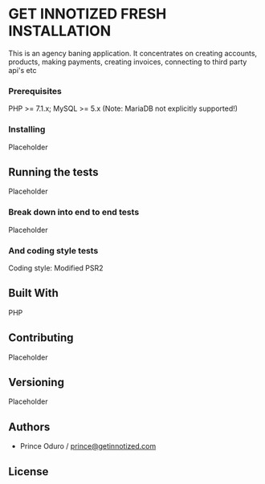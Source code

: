 # GET INNOTIZED FRESH INSTALLATION

This is an agency baning application. It concentrates on creating accounts, products, making payments, creating invoices, connecting to third party api's etc



### Prerequisites

PHP >= 7.1.x; MySQL >= 5.x (Note: MariaDB not explicitly supported!)

### Installing

Placeholder

## Running the tests

Placeholder

### Break down into end to end tests

Placeholder

### And coding style tests

Coding style: Modified PSR2 



## Built With
PHP

## Contributing

Placeholder

## Versioning

Placeholder

## Authors

- Prince Oduro / prince@getinnotized.com

## License


